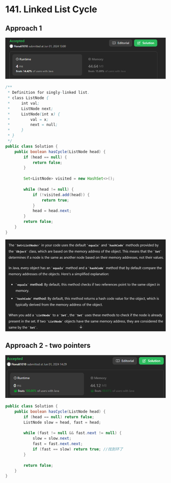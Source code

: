 # 141. Linked List Cycle

## Approach 1

![alt text](image-8.png)

```java
/**
 * Definition for singly-linked list.
 * class ListNode {
 *     int val;
 *     ListNode next;
 *     ListNode(int x) {
 *         val = x;
 *         next = null;
 *     }
 * }
 */
public class Solution {
    public boolean hasCycle(ListNode head) {
        if (head == null) {
            return false;
        }

        Set<ListNode> visited = new HashSet<>();

        while (head != null) {
            if (!visited.add(head)) {
                return true;
            }
            head = head.next;
        }
        return false;
    }
}
```
![alt text](image-9.png)

## Approach 2 - two pointers

![alt text](image-10.png)

```java
public class Solution {
    public boolean hasCycle(ListNode head) {
        if (head == null) return false;
        ListNode slow = head, fast = head;

        while (fast != null && fast.next != null) {
            slow = slow.next;
            fast = fast.next.next;
            if (fast == slow) return true; //找到环了
        }

        return false;
    }
}
```